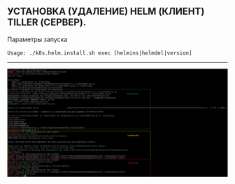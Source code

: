 ## УСТАНОВКА (УДАЛЕНИЕ) HELM (КЛИЕНТ) TILLER (СЕРВЕР).

Параметры запуска

```console
Usage: ./k8s.helm.install.sh exec [helmins|helmdel|version]
```

---

![alt text](https://github.com/rlagutinhub/helm.install/blob/master/screen.png)

